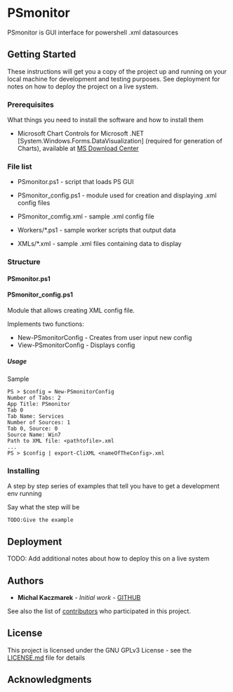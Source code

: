 # PSmonitor

PSmonitor is GUI interface for powershell .xml datasources

## Getting Started

These instructions will get you a copy of the project up and running on your local machine for development and testing purposes. See deployment for notes on how to deploy the project on a live system.

### Prerequisites

What things you need to install the software and how to install them

* Microsoft Chart Controls for Microsoft .NET [System.Windows.Forms.DataVisualization] (required for generation of Charts), available at [MS Download Center](https://www.microsoft.com/en-us/download/details.aspx?id=14422)

### File list

* PSmonitor.ps1 - script that loads PS GUI

* PSmonitor_config.ps1 - module used for creation and displaying .xml config files

* PSmonitor_comfig.xml - sample .xml config file

* Workers/*.ps1 - sample worker scripts that output data

* XMLs/*.xml - sample .xml files containing data to display

### Structure

#### PSmonitor.ps1

#### PSmonitor_config.ps1

Module that allows creating XML config file.

Implements two functions:

* New-PSmonitorConfig - Creates from user input new config
* View-PSmonitorConfig - Displays config

##### Usage

Sample

```
PS > $config = New-PSmonitorConfig
Number of Tabs: 2
App Title: PSmonitor
Tab 0
Tab Name: Services
Number of Sources: 1
Tab 0, Source: 0
Source Name: Win7
Path to XML file: <pathtofile>.xml
...
PS > $config | export-CliXML <nameOfTheConfig>.xml
```

### Installing

A step by step series of examples that tell you have to get a development env running

Say what the step will be

```
TODO:Give the example
```

## Deployment

TODO: Add additional notes about how to deploy this on a live system

## Authors

* **Michal Kaczmarek** - *Initial work* - [GITHUB](https://github.com/mikekacz)

See also the list of [contributors](https://github.com/mikekacz/PSmonitor/contributors) who participated in this project.

## License

This project is licensed under the GNU GPLv3 License - see the [LICENSE.md](LICENSE.md) file for details

## Acknowledgments



